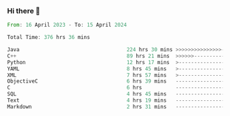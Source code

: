 ### Hi there 👋

<!--
**luoxuanzao/luoxuanzao** is a ✨ _special_ ✨ repository because its `README.md` (this file) appears on your GitHub profile.

Here are some ideas to get you started:

- 🔭 I’m currently working on ...
- 🌱 I’m currently learning ...
- 👯 I’m looking to collaborate on ...
- 🤔 I’m looking for help with ...
- 💬 Ask me about ...
- 📫 How to reach me: ...
- 😄 Pronouns: ...
- ⚡ Fun fact: ...
-->

<!--START_SECTION:waka-->

```rust
From: 16 April 2023 - To: 15 April 2024

Total Time: 376 hrs 36 mins

Java                                   224 hrs 30 mins >>>>>>>>>>>>>>>----------   59.40 %
C++                                    89 hrs 21 mins  >>>>>>-------------------   23.64 %
Python                                 12 hrs 17 mins  >------------------------   03.25 %
YAML                                   8 hrs 45 mins   >------------------------   02.32 %
XML                                    7 hrs 57 mins   >------------------------   02.11 %
ObjectiveC                             6 hrs 39 mins   -------------------------   01.76 %
C                                      6 hrs           -------------------------   01.59 %
SQL                                    4 hrs 45 mins   -------------------------   01.26 %
Text                                   4 hrs 19 mins   -------------------------   01.14 %
Markdown                               2 hrs 31 mins   -------------------------   00.67 %
```

<!--END_SECTION:waka-->